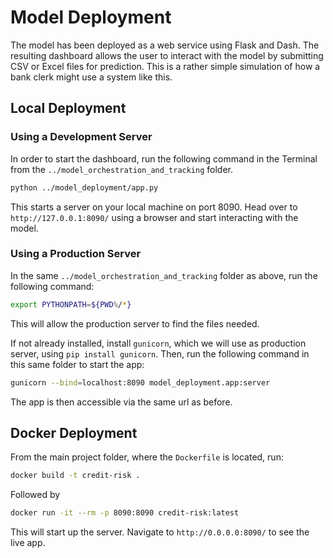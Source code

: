 # Model Deployment

The model has been deployed as a web service using Flask and Dash. The resulting dashboard allows the user to interact with the model by submitting CSV or Excel files for prediction. This is a rather simple simulation of how a bank clerk might use a system like this. 


## Local Deployment

### Using a Development Server

In order to start the dashboard, run the following command in the Terminal from the `../model_orchestration_and_tracking` folder. 

```bash
python ../model_deployment/app.py
```

This starts a server on your local machine on port 8090. Head over to `http://127.0.0.1:8090/` using a browser and start interacting with the model.


### Using a Production Server

In the same `../model_orchestration_and_tracking` folder as above, run the following command:

```bash
export PYTHONPATH=${PWD%/*}
```

This will allow the production server to find the files needed. 

If not already installed, install `gunicorn`, which we will use as production server, using `pip install gunicorn`. Then, run the following command in this same folder to start the app:

```bash
gunicorn --bind=localhost:8090 model_deployment.app:server
```

The app is then accessible via the same url as before. 


## Docker Deployment

From the main project folder, where the `Dockerfile` is located, run:

```bash
docker build -t credit-risk .
```
Followed by

```bash
docker run -it --rm -p 8090:8090 credit-risk:latest
```

This will start up the server. Navigate to `http://0.0.0.0:8090/` to see the live app. 


